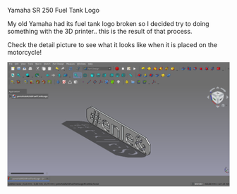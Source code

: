 Yamaha SR 250 Fuel Tank Logo

My old Yamaha had its fuel tank logo broken so I decided try to doing something with the 3D printer.. this is the result of that process.

Check the detail picture to see what it looks like when it is placed on the motorcycle!

![alt text](https://github.com/Imejpul/3DPrinting/blob/main/16_FuelTankLogoSR/SR250FuelTankLogo.png "FreeCad View")

